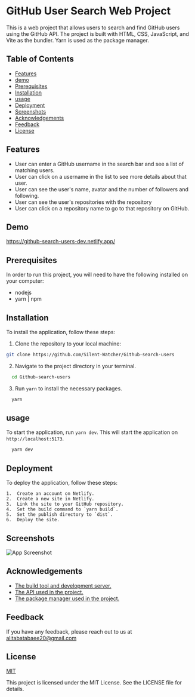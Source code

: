 
# GitHub User Search Web Project

This is a web project that allows users to search and find GitHub users using the GitHub API. The project is built with HTML, CSS, JavaScript, and Vite as the bundler. Yarn is used as the package manager.






## Table of Contents


-   [Features](https://github.com/Silent-Watcher/Github-search-users#features)
-   [demo](https://github.com/Silent-Watcher/Github-search-users#demo)
-   [Prerequisites](https://github.com/Silent-Watcher/Github-search-users#Prerequisites)
-   [Installation](https://github.com/Silent-Watcher/Github-search-users#Installation)
-   [usage](https://github.com/Silent-Watcher/Github-search-users#usage)
-   [Deployment](https://github.com/Silent-Watcher/Github-search-users#deployment)
-   [Screenshots](https://github.com/Silent-Watcher/Github-search-users#Screenshots)
-   [Acknowledgements](https://github.com/Silent-Watcher/Github-search-users#Acknowledgements)
-   [Feedback](https://github.com/Silent-Watcher/Github-search-users#Feedback)
-   [License](https://github.com/Silent-Watcher/Github-search-users#License)
## Features


- User can enter a GitHub username in the search bar and see a list of matching users.
- User can click on a username in the list to see more details about that user.
- User can see the user's name, avatar and the number of followers and following.
- User can see the user's repositories with the repository 
- User can click on a repository name to go to that repository on GitHub.
## Demo

https://github-search-users-dev.netlify.app/

## Prerequisites
In order to run this project, you will need to have the following installed on your computer:
- nodejs
- yarn | npm
## Installation
To install the application, follow these steps:

1.  Clone the repository to your local machine:

 
```bash
git clone https://github.com/Silent-Watcher/Github-search-users
```

2. Navigate to the project directory in your terminal.

 
```bash
  cd Github-search-users
```
3. Run `yarn` to install the necessary packages.

 
```bash
  yarn
```

## usage

To start the application, run `yarn dev`. This will start the application on `http://localhost:5173`.

```bash
  yarn dev
```

## Deployment

To deploy the application, follow these steps:

    1.  Create an account on Netlify.
    2.  Create a new site in Netlify.
    3.  Link the site to your GitHub repository.
    4.  Set the build command to `yarn build`.
    5.  Set the publish directory to `dist`.
    6.  Deploy the site.



## Screenshots

![App Screenshot](https://iili.io/HNvrWOJ.png)


## Acknowledgements

 - [The build tool and development server.](https://vitejs.dev/)
 - [ The  API used in the project.](https://api.github.com)
 - [The package manager used in the project.](https://yarnpkg.com/)


## Feedback

If you have any feedback, please reach out to us at alitabatabaee20@gmail.com


## License

[MIT](https://choosealicense.com/licenses/mit/)

This project is licensed under the MIT License. See the LICENSE file for details.